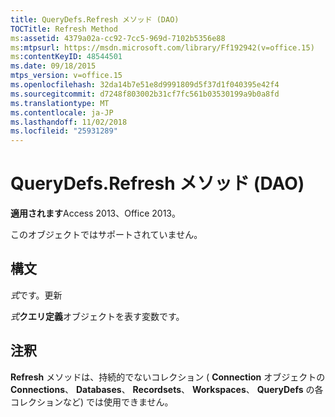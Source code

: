 ```yaml
---
title: QueryDefs.Refresh メソッド (DAO)
TOCTitle: Refresh Method
ms:assetid: 4379a02a-cc92-7cc5-969d-7102b5356e88
ms:mtpsurl: https://msdn.microsoft.com/library/Ff192942(v=office.15)
ms:contentKeyID: 48544501
ms.date: 09/18/2015
mtps_version: v=office.15
ms.openlocfilehash: 32da14b7e51e8d9991809d5f37d1f040395e42f4
ms.sourcegitcommit: d7248f803002b31cf7fc561b03530199a9b0a8fd
ms.translationtype: MT
ms.contentlocale: ja-JP
ms.lasthandoff: 11/02/2018
ms.locfileid: "25931289"
---
```

# <a name="querydefsrefresh-method-dao"></a>QueryDefs.Refresh メソッド (DAO)


**適用されます**Access 2013、Office 2013。

このオブジェクトではサポートされていません。

## <a name="syntax"></a>構文

*式*です。更新

*式***クエリ定義**オブジェクトを表す変数です。

## <a name="remarks"></a>注釈

**Refresh** メソッドは、持続的でないコレクション ( **Connection** オブジェクトの **Connections**、 **Databases**、 **Recordsets**、 **Workspaces**、 **QueryDefs** の各コレクションなど) では使用できません。

